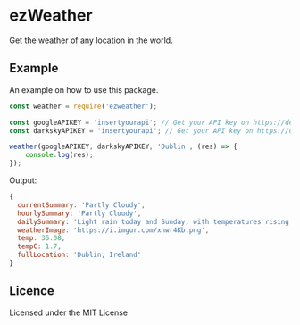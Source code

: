 # ezWeather
Get the weather of any location in the world.

## Example
An example on how to use this package.

```js
const weather = require('ezweather');

const googleAPIKEY = 'insertyourapi'; // Get your API key on https://developers.google.com/maps/documentation/geocoding/get-api-key
const darkskyAPIKEY = 'insertyourapi'; // Get your API key on https://darksky.net/dev

weather(googleAPIKEY, darkskyAPIKEY, 'Dublin', (res) => {
    console.log(res);
});
```

Output:

```js
{
  currentSummary: 'Partly Cloudy',
  hourlySummary: 'Partly Cloudy',
  dailySummary: 'Light rain today and Sunday, with temperatures rising to 51°F on Sunday.',
  weatherImage: 'https://i.imgur.com/xhwr4Kb.png',
  temp: 35.08,
  tempC: 1.7,
  fullLocation: 'Dublin, Ireland'
}
```

## Licence
Licensed under the MIT License
